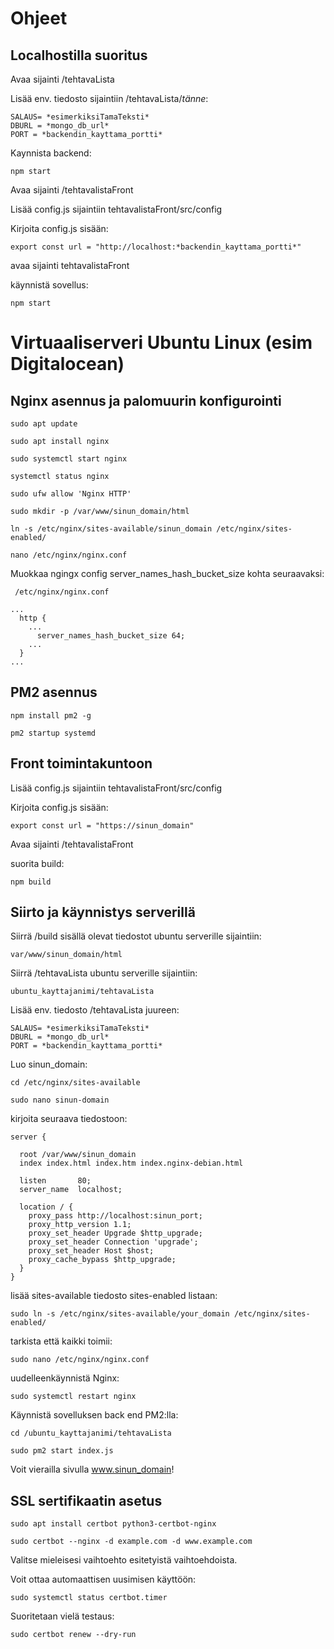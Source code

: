 # Ohjeet

## Localhostilla suoritus

Avaa sijainti /tehtavaLista

Lisää env. tiedosto sijaintiin /tehtavaLista/_tänne_:

```
SALAUS= *esimerkiksiTamaTeksti*
DBURL = *mongo_db_url*
PORT = *backendin_kayttama_portti*
```

Kaynnista backend:

`npm start`

Avaa sijainti /tehtavalistaFront

Lisää config.js sijaintiin tehtavalistaFront/src/config

Kirjoita config.js sisään:

```
export const url = "http://localhost:*backendin_kayttama_portti*"
```

avaa sijainti tehtavalistaFront

käynnistä sovellus:

`npm start`

# Virtuaaliserveri Ubuntu Linux (esim Digitalocean)

## Nginx asennus ja palomuurin konfigurointi

`sudo apt update`

`sudo apt install nginx`

`sudo systemctl start nginx`

`systemctl status nginx`

`sudo ufw allow 'Nginx HTTP'`

`sudo mkdir -p /var/www/sinun_domain/html`

`ln -s /etc/nginx/sites-available/sinun_domain /etc/nginx/sites-enabled/`

`nano /etc/nginx/nginx.conf`

Muokkaa ngingx config server_names_hash_bucket_size kohta seuraavaksi:

```
 /etc/nginx/nginx.conf

...
  http {
    ...
      server_names_hash_bucket_size 64;
    ...
  }
...
```

## PM2 asennus

`npm install pm2 -g`

`pm2 startup systemd`

## Front toimintakuntoon

Lisää config.js sijaintiin tehtavalistaFront/src/config

Kirjoita config.js sisään:

```
export const url = "https://sinun_domain"
```

Avaa sijainti /tehtavalistaFront

suorita build:

`npm build`

## Siirto ja käynnistys serverillä

Siirrä /build sisällä olevat tiedostot ubuntu serverille sijaintiin:

`var/www/sinun_domain/html`

Siirrä /tehtavaLista ubuntu serverille sijaintiin:

`ubuntu_kayttajanimi/tehtavaLista`

Lisää env. tiedosto /tehtavaLista juureen:

```
SALAUS= *esimerkiksiTamaTeksti*
DBURL = *mongo_db_url*
PORT = *backendin_kayttama_portti*
```

Luo sinun_domain:

`cd /etc/nginx/sites-available`

`sudo nano sinun-domain`

kirjoita seuraava tiedostoon:

```
server {

  root /var/www/sinun_domain
  index index.html index.htm index.nginx-debian.html

  listen       80;
  server_name  localhost;

  location / {
    proxy_pass http://localhost:sinun_port;
    proxy_http_version 1.1;
    proxy_set_header Upgrade $http_upgrade;
    proxy_set_header Connection 'upgrade';
    proxy_set_header Host $host;
    proxy_cache_bypass $http_upgrade;
  }
}
```

lisää sites-available tiedosto sites-enabled listaan:

`sudo ln -s /etc/nginx/sites-available/your_domain /etc/nginx/sites-enabled/`

tarkista että kaikki toimii:

`sudo nano /etc/nginx/nginx.conf`

uudelleenkäynnistä Nginx:

`sudo systemctl restart nginx`

Käynnistä sovelluksen back end PM2:lla:

`cd /ubuntu_kayttajanimi/tehtavaLista`

`sudo pm2 start index.js`

Voit vierailla sivulla www.sinun_domain!

## SSL sertifikaatin asetus

`sudo apt install certbot python3-certbot-nginx`

`sudo certbot --nginx -d example.com -d www.example.com`

Valitse mieleisesi vaihtoehto esitetyistä vaihtoehdoista.

Voit ottaa automaattisen uusimisen käyttöön:

`sudo systemctl status certbot.timer`

Suoritetaan vielä testaus:

`sudo certbot renew --dry-run`
